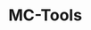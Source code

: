 # MC-Tools

<!-- 
```sh
node --experimental-specifier-resolution=node --no-warnings --loader ts-node/esm packages/errors/src/cli.ts --log=packages/errors/test/debug.log
```
-->